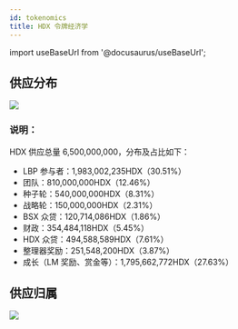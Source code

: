 ```yaml
---
id: tokenomics
title: HDX 令牌经济学
---
```


import useBaseUrl from '@docusaurus/useBaseUrl'; 

## 供应分布
<div style={{textAlign: 'center'}}>
  <img src={useBaseUrl('/tokenomics/supply_breakdown.jpg')} />
</div>

### 说明：
HDX 供应总量 6,500,000,000，分布及占比如下：
* LBP 参与者：1,983,002,235HDX（30.51%）
* 团队：810,000,000HDX（12.46%）
* 种子轮：540,000,000HDX（8.31%）
* 战略轮：150,000,000HDX（2.31%）
* BSX 众贷：120,714,086HDX（1.86%）
* 财政：354,484,118HDX（5.45%）
* HDX 众贷：494,588,589HDX（7.61%）
* 整理器奖励：251,548,200HDX（3.87%）
* 成长（LM 奖励、赏金等）：1,795,662,772HDX（27.63%）

## 供应归属
<div style={{textAlign: 'center'}}>
  <img src={useBaseUrl('/tokenomics/supply_vestings.jpg')} />
</div>


